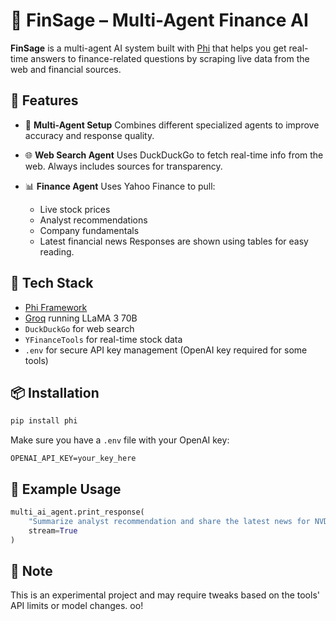 # 💸 FinSage – Multi-Agent Finance AI

**FinSage** is a multi-agent AI system built with [Phi](https://github.com/Prompt-Engineering-Hub/phi) that helps you get real-time answers to finance-related questions by scraping live data from the web and financial sources.

## 🚀 Features

* 🧠 **Multi-Agent Setup**
  Combines different specialized agents to improve accuracy and response quality.

* 🌐 **Web Search Agent**
  Uses DuckDuckGo to fetch real-time info from the web.
  Always includes sources for transparency.

* 📊 **Finance Agent**
  Uses Yahoo Finance to pull:

  * Live stock prices
  * Analyst recommendations
  * Company fundamentals
  * Latest financial news
    Responses are shown using tables for easy reading.

## 🔧 Tech Stack

* [Phi Framework](https://github.com/Prompt-Engineering-Hub/phi)
* [Groq](https://groq.com/) running LLaMA 3 70B
* `DuckDuckGo` for web search
* `YFinanceTools` for real-time stock data
* `.env` for secure API key management (OpenAI key required for some tools)

## 📦 Installation

```bash
pip install phi
```

Make sure you have a `.env` file with your OpenAI key:

```
OPENAI_API_KEY=your_key_here
```

## 🧪 Example Usage

```python
multi_ai_agent.print_response(
    "Summarize analyst recommendation and share the latest news for NVDA",
    stream=True
)
```

## 📍 Note

This is an experimental project and may require tweaks based on the tools' API limits or model changes.
oo!
